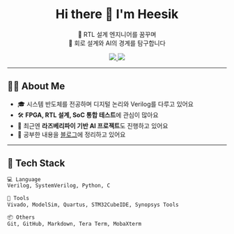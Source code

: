 <h1 align="center">Hi there 👋 I'm Heesik</h1>

<p align="center">
  🔧 RTL 설계 엔지니어를 꿈꾸며 <br>
  🧠 회로 설계와 AI의 경계를 탐구합니다
</p>

<p align="center">
  <a href="https://he-sik2.tistory.com" target="_blank">
    <img src="https://img.shields.io/badge/Blog-he_sik2 log-black?style=flat-square&logo=GitBook&logoColor=white"/>
  </a>
  <a href="mailto:your_email@example.com">
    <img src="https://img.shields.io/badge/Gmail-Contact-red?style=flat-square&logo=Gmail&logoColor=white"/>
  </a>
</p>

---

## 🙋‍♂️ About Me

- 🎓 시스템 반도체를 전공하며 디지털 논리와 Verilog를 다루고 있어요  
- 🛠 **FPGA, RTL 설계, SoC 통합 테스트**에 관심이 많아요  
- 🤖 최근엔 **라즈베리파이 기반 AI 프로젝트**도 진행하고 있어요  
- 📝 공부한 내용을 [블로그](https://he-sik2.tistory.com)에 정리하고 있어요  

---

## 🧰 Tech Stack

```txt
💻 Language
Verilog, SystemVerilog, Python, C

🔧 Tools
Vivado, ModelSim, Quartus, STM32CubeIDE, Synopsys Tools

📦 Others
Git, GitHub, Markdown, Tera Term, MobaXterm
